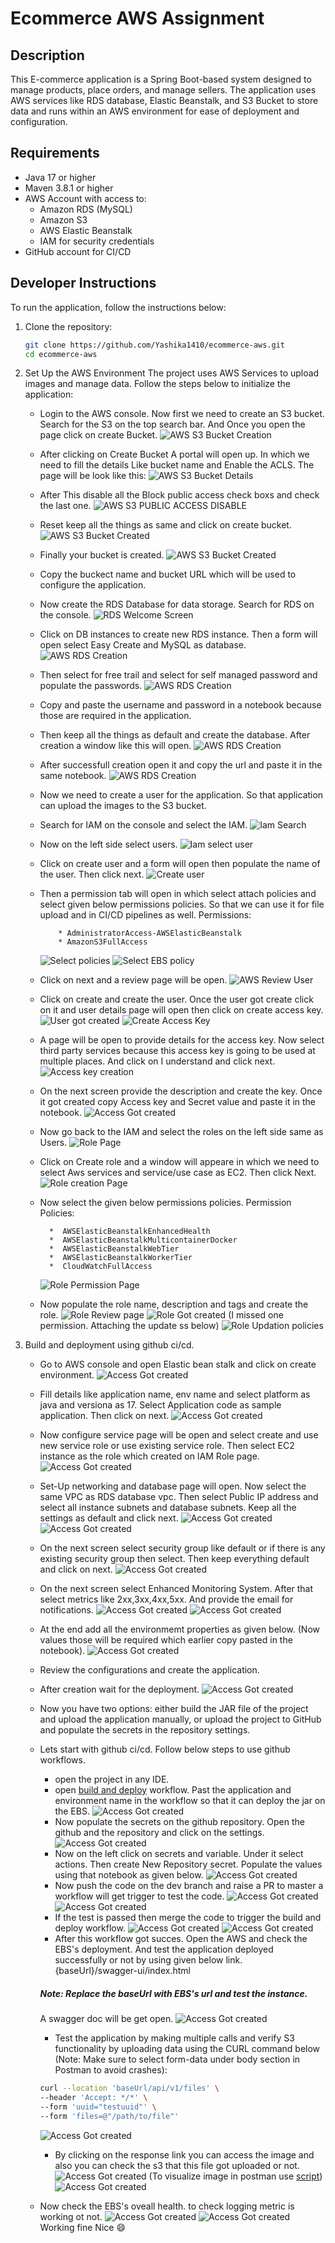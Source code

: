 # Ecommerce AWS Assignment

## Description
This E-commerce application is a Spring Boot-based system designed to manage products, place orders, and manage sellers. The application uses AWS services like RDS database, Elastic Beanstalk, and S3 Bucket to store data and runs within an AWS environment for ease of deployment and configuration.

## Requirements
- Java 17 or higher
- Maven 3.8.1 or higher
- AWS Account with access to:
  - Amazon RDS (MySQL)
  - Amazon S3
  - AWS Elastic Beanstalk
  - IAM for security credentials
- GitHub account for CI/CD



## Developer Instructions
To run the application, follow the instructions below:

1. Clone the repository:
   ```bash
   git clone https://github.com/Yashika1410/ecommerce-aws.git
   cd ecommerce-aws
   ```
2. Set Up the AWS Environment
    The project uses AWS Services to upload images and manage data. Follow the steps below to initialize the application:
    * Login to the AWS console. Now first we need to create an S3 bucket.
            Search for the S3 on the top search bar. And Once you open the page click on create Bucket.
            ![AWS S3 Bucket Creation](./images/s3-1.PNG)
    * After clicking on Create Bucket A portal will open up. In which we need to fill the details Like bucket name and Enable the ACLS. The page will be look like this:
        ![AWS S3 Bucket Details](./images/s3-2.PNG)
    * After This disable all the Block public access check boxs and check the last one.
        ![AWS S3 PUBLIC ACCESS DISABLE](./images/s3-3.PNG)
    * Reset keep all the things as same and click on create bucket.
        ![AWS S3 Bucket Created](./images/s3-4.PNG)
    * Finally your bucket is created.
        ![AWS S3 Bucket Created](./images/s3-5.PNG)
    * Copy the buckect name and bucket URL which will be used to configure the application.
    
    * Now create the RDS Database for data storage. Search for RDS on the console.
        ![RDS Welcome Screen](./images/rds-1.PNG)
    * Click on DB instances to create new RDS instance. Then a form will open select Easy Create and MySQL as database.
        ![AWS RDS Creation](./images/rds-2.PNG)
    * Then select for free trail and select for self managed password and populate the passwords.
         ![AWS RDS Creation](./images/rds-3.PNG)
    * Copy and paste the username and password in a notebook because those are required in the application.
    * Then keep all the things as default and create the database. After creation a window like this will open. 
        ![AWS RDS Creation](./images/rds-4.PNG)
    * After successfull creation open it and copy the url and paste it in the same notebook.
        ![AWS RDS Creation](./images/rds-5.PNG)
    * Now we need to create a user for the application. So that application can upload the images to the S3 bucket.
    *  Search for IAM on the console and select the IAM.
       ![Iam Search](./images/iam-1.PNG)
    * Now on the left side select users.
        ![Iam select user](./images/iam-2.PNG)
    * Click on create user and a form will open then populate the name of the user. Then click next.
        ![Create user](./images/iam-4.PNG)
    * Then a permission tab will open in which select attach policies and select given below permissions policies. So that we can use it for file upload and in CI/CD pipelines as well.
    Permissions:
        ```
            * AdministratorAccess-AWSElasticBeanstalk
            * AmazonS3FullAccess
        ```
        ![Select policies](./images/iam-5.PNG)
        ![Select EBS policy](./images/iam-6.PNG)
    * Click on next and a review page will be open.
        ![AWS Review User](./images/iam-7.PNG)
    * Click on create and create the user. Once the user got create click on it and user details page will open then click on create access key.
        ![User got created](./images/iam-8.PNG)
        ![Create Access Key](./images/iam-9.PNG)
    * A page will be open to provide details for the access key. Now select third party services because this access key is going to be used at multiple places. And click on I understand and click next.
        ![Access key creation](./images/iam-10.PNG)
    * On the next screen provide the description and create the key. Once it got created copy Access key and Secret value and paste it in the notebook.
        ![Access Got created](./images/iam-11.PNG)
    * Now go back to the IAM and select the roles on the left side same as Users.
        ![Role Page](./images/role-creation-0.PNG)

    * Click on Create role and a window will appeare in which we need to select Aws services and service/use case as EC2. Then click Next.
        ![Role creation Page](./images/role-creation.PNG)
    * Now select the given below permissions policies.
        Permission Policies:
        ```
          *  AWSElasticBeanstalkEnhancedHealth
          *  AWSElasticBeanstalkMulticontainerDocker
          *  AWSElasticBeanstalkWebTier
          *  AWSElasticBeanstalkWorkerTier
          *  CloudWatchFullAccess
        ```
        ![Role Permission Page](./images/role-creation-1.PNG)
    * Now populate the role name, description and tags and create the role.
        ![Role Review page](./images/role-creation-2.PNG)
        ![Role Got created](./images/role-permission.PNG)
    (I missed one permission. Attaching the update ss below)
        ![Role Updation policies](./images/role-permission-1.PNG)

3. Build and deployment using github ci/cd.
    * Go to AWS console and open Elastic bean stalk and click on create environment.
        ![Access Got created](./images/ebs-1.PNG)
    * Fill details like application name, env name and select platform as java and versiona as 17. Select Application code as sample application. Then click on next.
        ![Access Got created](./images/ebs-1-1.PNG)
    * Now configure service page will be open and select create and use new service role or use existing service role. Then select EC2 instance as the role which created on IAM Role page.
        ![Access Got created](./images/ebs-2.PNG)
    * Set-Up networking and database page will open. Now select the same VPC as RDS database vpc. Then select Public IP address and select all instance subnets and database subnets. Keep all the settings as default and click next.
        ![Access Got created](./images/ebs-3.PNG)
        ![Access Got created](./images/ebs-4.PNG)
    * On the next screen select security group like default or if there is any existing security group then select. Then keep everything default and click on next.
        ![Access Got created](./images/ebs-5.PNG)

    * On the next screen select Enhanced Monitoring System. After that select metrics like 2xx,3xx,4xx,5xx. And provide the email for notifications.
        ![Access Got created](./images/ebs-5-1.PNG)
        ![Access Got created](./images/ebs-5-2.PNG)
    * At the end add all the environmemt properties as given below. (Now values those will be required which earlier copy pasted in the notebook).
        ![Access Got created](./images/ebs-5-3.PNG)
    * Review the configurations and create the application.
    * After creation wait for the deployment.
        ![Access Got created](./images/ebs-8.PNG)
    * Now you have two options: either build the JAR file of the project and upload the application manually, or upload the project to GitHub and populate the secrets in the repository settings.
    * Lets start with github ci/cd. Follow  below steps to use github workflows.
        * open the project in any IDE.
        * open <a href="./.github/workflows/build_and_deploy_service.yml">build and deploy</a> workflow. Past the application and environment name in the workflow so that it can deploy the jar on the EBS.
        ![Access Got created](./images/github_workflow.PNG)
        * Now populate the secrets on the github repository. Open the github and the repository and click on the settings.
        ![Access Got created](./images/github-settings.PNG)
        * Now on the left click on secrets and variable. Under it select actions. Then create New Repository secret. Populate the values using that notebook as given below.
        ![Access Got created](./images/github_secrets.PNG)
        * Now push the code on the dev branch and raise a PR to master a workflow will get trigger to test the code.
        ![Access Got created](./images/github_pr_workflow.PNG)
        ![Access Got created](./images/github_pr_workflow_result.PNG)
        * If the test is passed then merge the code to trigger the build and deploy workflow.
        ![Access Got created](./images/github_master_workflow.PNG)
        ![Access Got created](./images/github_master_workflow_result.PNG)
        * After this workflow got succes. Open the AWS and check the EBS's deployment. And test the application deployed successfully or not by using given below link.
        {baseUrl}/swagger-ui/index.html
        ##### Note: Replace the baseUrl with EBS's url and test the instance.
        A swagger doc will be get open.
         ![Access Got created](./images/swagger.PNG)
        * Test the application by making multiple calls and verify S3 functionality by uploading data using the CURL command below (Note: Make sure to select form-data under body section in Postman to avoid crashes):
        ```bash
        curl --location 'baseUrl/api/v1/files' \
        --header 'Accept: */*' \
        --form 'uuid="testuuid"' \
        --form 'files=@"/path/to/file"'
        ```
        ![Access Got created](./images/postman.PNG)
        * By clicking on the response link you can access the image and also you can check the s3 that this file got uploaded or not.
        ![Access Got created](./images/postman-1.PNG)
        (To visualize image in postman use <a href="image-visualizer.js">script</a>)
        ![Access Got created](./images/s3-6.PNG)
    * Now check the EBS's oveall health. to check logging metric is working ot not.
        ![Access Got created](./images/ebs-15.PNG)
        ![Access Got created](./images/ebs-16.PNG)
    Working fine Nice 😄






